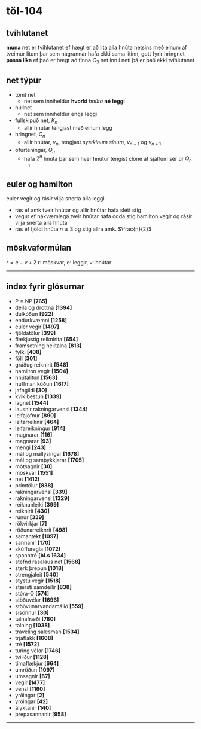 # töl-104

## tvíhlutanet
**muna** net er tvíhlutanet ef hægt er að lita alla hnúta netsins með einum af tveimur litum þar sem nágrannar hafa ekki sama litinn, gott fyrir hringnet
**passa líka** ef það er hægt að finna $C_3$ net inn í neti þá er það ekki tvíhlutanet

## net týpur
- tómt net
    - net sem inniheldur **hvorki** *hnúta* **né** **leggi**
- núllnet
    - net sem inniheldur enga leggi
- fullskipuð net, $K_n$
    - allir hnútar tengjast með einum legg
- hringnet, $C_n$
    - allir hnútar, $v_n$, tengjast *systkinum sínum*, $v_{n-1}$ og $v_{n+1}$
- ofurteningar, $Q_n$
    - hafa $2^n$ hnúta þar sem hver hnútur tengist clone af sjálfum sér úr $Q_{n-1}$

## euler og hamilton
euler vegir og rásir vilja snerta alla leggi
- rás ef amk tveir hnútar og allir hnútar hafa slétt stig
- vegur ef nákvæmlega tveir hnútar hafa odda stig
hamilton vegir og rásir vilja snerta alla hnúta
- rás ef fjöldi hnúta $n\ge 3$ og stig allra amk. $\frac{n}{2}$

## möskvaformúlan
$r=e-v+2$ r: möskvar, e: leggir, v: hnútar

***
## index fyrir glósurnar
- P = NP **[765]**
- deila og drottna **[1394]**
- dulkóðun **[922]**
- endurkvæmni **[1258]**
- euler vegir **[1497]**
- fjöldatölur **[399]**
- flækjustig reiknirita **[654]**
- framsetning heiltalna **[813]**
- fylki **[408]**
- föll **[301]**
- gráðug reiknirit **[548]**
- hamilton vegir **[1504]**
- hnútalitun **[1563]**
- huffman kóðun **[1617]**
- jafngildi **[30]**
- kvik bestun **[1339]**
- lagnet **[1544]**
- lausnir rakningarvensl **[1344]**
- leifajöfnur **[890]**
- leitarreiknir **[464]**
- leifareikningur **[914]**
- magnarar **[116]**
- magnarar **[93]**
- mengi **[243]**
- mál og mállýsingar **[1678]**
- mál og samþykkjarar **[1705]**
- mótsagnir **[30]**
- möskvar **[1551]**
- net **[1412]**
- prímtölur **[838]**
- rakningarvensl **[339]**
- rakningarvensl **[1329]**
- reiknanleiki **[399]**
- reiknirit **[430]**
- runur **[339]**
- rökvirkjar **[7]**
- röðunarreiknrit **[498]**
- samantekt **[1097]**
- sannanir **[170]**
- skúffuregla **[1072]**
- spanntré **[bl.s 1634]**
- stefnd rásalaus net **[1568]**
- sterk þrepun **[1018]**
- strengjaleit **[540]**
- stystu vegir **[1518]**
- stærsti samdeilir **[838]**
- stóra-O **[574]**
- stöðuvélar **[1696]**
- stöðvunarvandamálið **[559]**
- sísönnur **[30]**
- talnafræði **[780]**
- talning **[1038]**
- traveling salesman **[1534]**
- trjáflakk **[1608]**
- tré **[1572]**
- turing vélar **[1746]**
- tvíliður **[1128]**
- tímaflækjur **[664]**
- umröðun **[1097]**
- umsagnir **[87]**
- vegir **[1477]**
- vensl **[1160]**
- yrðingar **[2]**
- yrðingar **[42]**
- ályktanir **[140]**
- þrepasannanir **[958]**
***
